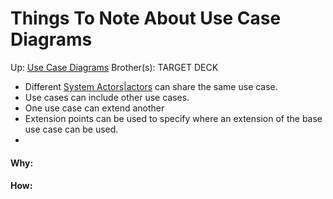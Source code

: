# Things To Note About Use Case Diagrams

Up: [Use Case Diagrams](use_case_diagrams)
Brother(s):
TARGET DECK

- Different [System Actors|actors](system_actors|actors) can share the same use case.
- Use cases can include other use cases.
- One use case can extend another
- Extension points can be used to specify where an extension of the base use case can be used.
- 





































#### Why:
#### How:









